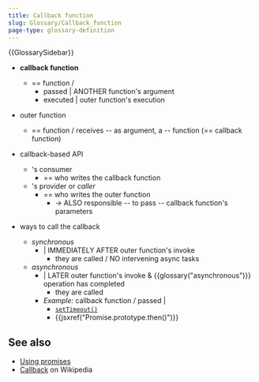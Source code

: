 ```yaml
---
title: Callback function
slug: Glossary/Callback_function
page-type: glossary-definition
---
```


{{GlossarySidebar}}

* **callback function**
  * == function / 
    * passed | ANOTHER function's argument
    * executed | outer function's execution

* outer function
  * == function / receives -- as argument, a -- function (== callback function)

* callback-based API
  * 's consumer
    * == who writes the callback function
  * 's provider or _caller_
    * == who writes the outer function 
      * -> ALSO responsible -- to pass -- callback function's parameters

* ways to call the callback
  * _synchronous_
    * | IMMEDIATELY AFTER outer function's invoke
      * they are called / NO intervening async tasks 
  * _asynchronous_ 
    * | LATER outer function's invoke & {{glossary("asynchronous")}} operation has completed 
      * they are called
    * _Example:_ callback function / passed |
      * [`setTimeout()`](/en-US/docs/Web/API/setTimeout) 
      * {{jsxref("Promise.prototype.then()")}}

## See also

* [Using promises](/en-US/docs/Web/JavaScript/Guide/Using_promises#timing)
* [Callback](<https://en.wikipedia.org/wiki/Callback_(computer_programming)>) on Wikipedia
